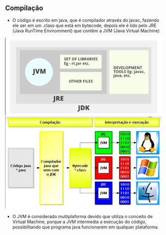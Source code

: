 ## Compilação

- O código é escrito em java, que é compilador através do javac, 
fazendo ele ser em um .class que está em bytecode, 
depois ele é lido pelo JRE (Java RunTime Enviromment) que contêm a JVM (Java Virtual Machine)

![img.png](img.png)
![img_1.png](img_1.png)

- O JVM é considerado multiplaforma devido que utiliza o conceito de Virtual Machine, 
porque a JVM intermedia a execução do código, 
possibilitando que programa java funcionarem em qualquer plataforma.